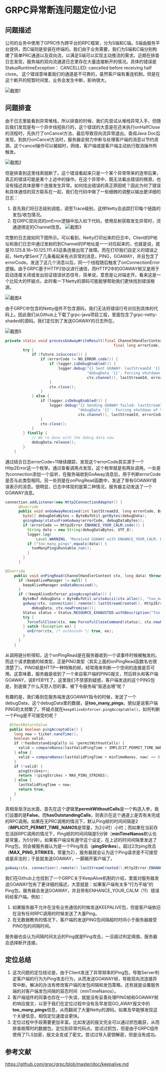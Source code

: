 # GRPC异常断连问题定位小记

## 问题描述
公司的业务中使用了GPRC作为跨平台的RPC框架，分为S端和C端。S端由服务平台提供，而C端则是安装在终端的。我们由于业务需要，我们为S端和C端分别构建了简单PRC通道以及双向流，以满足S端可以实现主动推流的需求。近期在排查日志发现，服务端的双向流通道日志里存在大量连接断开的情况。具体的错误是StatusRuntimeException： CANCELLED: cancelled before receiving half close。 这个错误意味着我们的通道是不可靠的，虽然客户端有重连机制，但是在这个断开的短暂时间里，业务会发生中断，影响很大。

![截图1](grpc-connection-close/grpc-image1.png)

## 问题排查
由于日志里能看到异常堆栈，所以排查的时候，我们先尝试从堆栈异常入手。但随后我们发现是有一个异步线程执行的，这个错误的大意是在还未执行onHalfClose的流程时，先执行了onCancel方法，最后导致双向流异常退出。查阅Java Doc后发现，到执行onCancel方法时，服务器会努力中断与处理客户端的消息以节约资源。这个cancel操作可以被超时，网络，客户端或是客户端主动执行取消操作所触发。

![截图2](grpc-connection-close/grpc-image2.png)

但是排查到这里线索就断了。这个错误看起来只是一个某个异常带来的连带后果，真正的错误可能是某个上述中的操作。在这个异常中，既无法看出错误的根源，也没有描述具体是哪个连接发生异常。如何找出错误的真正原因呢？因此为何了错误和具体通信的双方联系在一起，我们在代码中做了一些细微的调整以输出更详细的日志：

1. 首先我们将日志级别调低，调至Trace级别，这样Netty会追踪打印每个链路的发包/收包情况。
2. 在GRPC双向流的onError逻辑中加入如下代码，使用反射获取发生异常时，流通道绑定的Channel信息。
![截图3](grpc-connection-close/grpc-image3.png)

完整的日志就如同下图所示。可以看到，Netty打印出来的日志中，Client的IP地址和我们日志中通过发射的到Channel的IP地址是一一对应起来的，也就是说，就是10.125.8.16~10.125.111.43这条连接出现了故障。而在打印我们自定义的错误之前，Netty曾Sent了几条看起来有点异常的消息，PING，GOAWAY，并且包含了errorCode。发送了这几个消息以后，同一个线程随后触发了onConnectionError逻辑。由于GRPC基于HTTP2协议进行通信，而HTTP2中的GOAWAY帧又是用于启动连接关闭或发出验证错误状态信号，简单说，意思是让对端走开。看来这是一个比较大的怀疑点。此时看一下Netty的源码可能能够帮助我们更快找到错误根源。

![截图4](grpc-connection-close/grpc-image4.png)

由于GRPC中包含的Netty组件不包含源码，我们无法将错误行号对应到具体的代码上。因此我们从Github上下载了grpc-java项目工程，里面包含了grpc-netty-shaded的源码。我们定位到了发送GOAWAY的日志所在。

![截图5](grpc-connection-close/grpc-image5.png)

```java
private static void processGoAwayWriteResult(final ChannelHandlerContext ctx, final int lastStreamId,
                                                 final long errorCode, final ByteBuf debugData, ChannelFuture future) {
        try {
            if (future.isSuccess()) {
                if (errorCode != NO_ERROR.code()) {
                    if (logger.isDebugEnabled()) {
                        logger.debug("{} Sent GOAWAY: lastStreamId '{}', errorCode '{}', " +
                                     "debugData '{}'. Forcing shutdown of the connection.",
                                     ctx.channel(), lastStreamId, errorCode, debugData.toString(UTF_8), future.cause());
                    }
                    ctx.close();
                }
            } else {
                if (logger.isDebugEnabled()) {
                    logger.debug("{} Sending GOAWAY failed: lastStreamId '{}', errorCode '{}', " +
                                 "debugData '{}'. Forcing shutdown of the connection.",
                                 ctx.channel(), lastStreamId, errorCode, debugData.toString(UTF_8), future.cause());
                }
                ctx.close();
            }
        } finally {
            // We're done with the debug data now.
            debugData.release();
        }
    }
```

通过结合日志errorCode=11继续跟踪，发现这个errorCode其实源于一个Http2Error这一个枚举。通过查看调用点发现，这个枚举就是有两处调用。一处是为connection添加一个监听，在服务端收到GoAway消息后，用于判断errorCode是否与此类型相同。另一处则是在onPingRead函数中，发送了带有GOAWAY错误表示的消息。很明显，日志中体现的是第二种情况，服务器主动发送了一个GOAWAY消息。

```java
connection.addListener(new Http2ConnectionAdapter() {
      @Override
      public void onGoAwayReceived(int lastStreamId, long errorCode, ByteBuf debugData) {
        byte[] debugDataBytes = ByteBufUtil.getBytes(debugData);
        goingAway(statusFromGoAway(errorCode, debugDataBytes));
        if (errorCode == Http2Error.ENHANCE_YOUR_CALM.code()) {
          String data = new String(debugDataBytes, UTF_8);
          logger.log(
              Level.WARNING, "Received GOAWAY with ENHANCE_YOUR_CALM. Debug data: {1}", data);
          if ("too_many_pings".equals(data)) {
            tooManyPingsRunnable.run();
          }
        }
      }
```

```java
@Override
    public void onPingRead(ChannelHandlerContext ctx, long data) throws Http2Exception {
      if (keepAliveManager != null) {
        keepAliveManager.onDataReceived();
      }
      if (!keepAliveEnforcer.pingAcceptable()) {
        ByteBuf debugData = ByteBufUtil.writeAscii(ctx.alloc(), "too_many_pings");
        goAway(ctx, connection().remote().lastStreamCreated(), Http2Error.ENHANCE_YOUR_CALM.code(),
            debugData, ctx.newPromise());
        Status status = Status.RESOURCE_EXHAUSTED.withDescription("Too many pings from client");
        try {
          forcefulClose(ctx, new ForcefulCloseCommand(status), ctx.newPromise());
        } catch (Exception ex) {
          onError(ctx, /* outbound= */ true, ex);
        }
      }
    }

```

从调用链分析得知，这个onPingRead是在服务器收到一个读事件时候被触发的。而这个请求数据的帧类型，正是PING类型（其实上面的onPingRead函数名也很清楚了）。PING帧是HTTP一种特殊的帧，经常用来判断一个空闲的连接是否可用。这意味着，服务器是收到了一个来自客户端的PING报文，然后转头和客户端GOAWAY，说BYEBYE了。这里我们不禁感到疑惑，客户端发送的这个PING包是，到底做了什么天怒人怨的事，被下令服务端“驱逐出境”呢？

有趣的是，我们看到在服务端发送GOAWAY指令的时候，发送了一个debugData，这个debugData里的数据，是**too_many_pings**。貌似是说客户端PING的太频繁了。怀疑点就在`keepAliveEnforcer.pingAcceptable()`，如何判断一个Ping是不可接受的呢？

```java
  @CheckReturnValue
  public boolean pingAcceptable() {
    long now = ticker.nanoTime();
    boolean valid;
    if (!hasOutstandingCalls && !permitWithoutCalls) {
      valid = compareNanos(lastValidPingTime + IMPLICIT_PERMIT_TIME_NANOS, now) <= 0;
    } else {
      valid = compareNanos(lastValidPingTime + minTimeNanos, now) <= 0;
    }
    if (!valid) {
      pingStrikes++;
      return !(pingStrikes > MAX_PING_STRIKES);
    } else {
      lastValidPingTime = now;
      return true;
    }
  }
```

真相渐渐浮出水面，首先在这个逻辑里**permitWithoutCalls**是一个构造入参，我们设置的是**False**。而**hasOutstandingCalls**，则表示在这个通道上是否有未完成的RPC调用。如果在无PRC调用的情况下，默认Ping帧的时间间隔是2（**IMPLICIT_PERMIT_TIME_NANOS**是常量，为2小时）小时；而如果在当前存在活跃RPC调用的情况下，Ping帧的时间间隔是5分钟（**minTimeNanos**默认也是常量，为5分钟）。如果客户端没有遵守这个设定，在上述的时间间隔里发送了Ping包，则会被服务器认为是一个Ping攻击（**pingStrikes**）。超过2次ping攻击（**MAX_PING_STRIKES**，常量为2），服务器就会认为这个Ping请求是不可接受或是非法的；于是就发送GOAWAY，一脚踢开客户端了。


```java
goAway(ctx, connection().remote().lastStreamCreated(),Http2Error.ENHANCE_YOUR_CALM.code(),debugData, ctx.newPromise());
```

我们在Github上也找到了一个GRPC关于KeepAlive机制的介绍，里面对服务器发送GOAWAY包有了更详细的描述，大意就是：如果客户端有太多“行为不端”的Ping包，服务器会发送GOAWAY，并且带有ENHANCE_YOUR_CALM（11）错误码给客户端。例如：

1. 如果服务器不允许在没有业务通信的时候发送KEEPALIVE包，但是客户端依旧在没有任何RPC调用的时候发送了大量Ping。
2. 在无数据教务的情况下，客户端的发送PING包间隔超时时间小于服务器接受PING包的间隔时间。

服务器也会认为间隔时间太近的Ping就是Ping攻击，一旦超过判定阈值，服务器会选择断开连接。

## 定位总结
1. 这次问题的定位结论是，由于Client发送了异常频率的Ping包，导致Server判定客户端的行为为Ping攻击行为，从而发送GOAWAY帧，导致双向流连接异常中断。解决的办法有修改客户端的发包间隔和发包策略，还有就是设置服务端的对客户端发包间隔的容忍时间（minTimeNanos）。
2. 客户端组件的同事也存在一个失误，就是没有妥善处理PING帧和GOAWAY帧的响应报文，以至于我们在定位过程中没有及早发现GO_AWAY报文中的**too_many_pings**信息，从而翻阅了大量Netty的源码。如果及早能够发现这个关键信息，相信定位速度会更快。
3. 定位过程中手段需要更加丰富。比如发送的报文完全可以通过抓包截获，从而排查故障时的数据包，定位到异常代码点。尝试过抓包，但是由于GRPC组件使用了TLS加密，报文全变成了密文。尝试过导入密钥解密，但是没有成功。

## 参考文献
https://github.com/grpc/grpc/blob/master/doc/keepalive.md